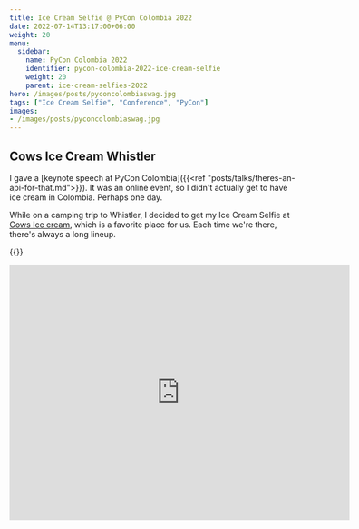 ```yaml
---
title: Ice Cream Selfie @ PyCon Colombia 2022
date: 2022-07-14T13:17:00+06:00
weight: 20
menu:
  sidebar:
    name: PyCon Colombia 2022
    identifier: pycon-colombia-2022-ice-cream-selfie
    weight: 20
    parent: ice-cream-selfies-2022
hero: /images/posts/pyconcolombiaswag.jpg
tags: ["Ice Cream Selfie", "Conference", "PyCon"]
images:
- /images/posts/pyconcolombiaswag.jpg
---
```


## Cows Ice Cream Whistler

I gave a [keynote speech at PyCon Colombia]({{<ref "posts/talks/theres-an-api-for-that.md">}}). It was an online event, so I didn't
actually get to have ice cream in Colombia. Perhaps one day.

While on a camping trip to Whistler, I decided to get my Ice Cream Selfie at
[Cows Ice cream](https://cows.ca/ice-cream/), which is a favorite place for us.
Each time we're there, there's always a long lineup.

{{<x user="mariatta" id="1547676631560466432">}}

<iframe src="https://www.google.com/maps/embed?pb=!1m18!1m12!1m3!1d2558.390732626393!2d-122.95756568778788!3d50.11641001124035!2m3!1f0!2f0!3f0!3m2!1i1024!2i768!4f13.1!3m3!1m2!1s0x5487234cca0d963d%3A0x1a26925926dfd6c2!2sCOWS%20Whistler!5e0!3m2!1sen!2sca!4v1692149403586!5m2!1sen!2sca" width="600" height="450" style="border:0;" allowfullscreen="" loading="lazy" referrerpolicy="no-referrer-when-downgrade"></iframe>


